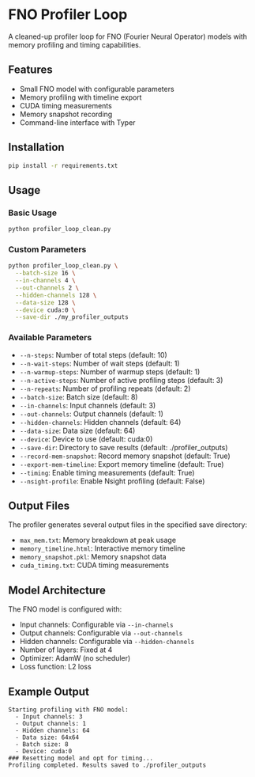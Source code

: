 # FNO Profiler Loop

A cleaned-up profiler loop for FNO (Fourier Neural Operator) models with memory profiling and timing capabilities.

## Features

- Small FNO model with configurable parameters
- Memory profiling with timeline export
- CUDA timing measurements
- Memory snapshot recording
- Command-line interface with Typer

## Installation

```bash
pip install -r requirements.txt
```

## Usage

### Basic Usage

```bash
python profiler_loop_clean.py
```

### Custom Parameters

```bash
python profiler_loop_clean.py \
  --batch-size 16 \
  --in-channels 4 \
  --out-channels 2 \
  --hidden-channels 128 \
  --data-size 128 \
  --device cuda:0 \
  --save-dir ./my_profiler_outputs
```

### Available Parameters

- `--n-steps`: Number of total steps (default: 10)
- `--n-wait-steps`: Number of wait steps (default: 1)
- `--n-warmup-steps`: Number of warmup steps (default: 1)
- `--n-active-steps`: Number of active profiling steps (default: 3)
- `--n-repeats`: Number of profiling repeats (default: 2)
- `--batch-size`: Batch size (default: 8)
- `--in-channels`: Input channels (default: 3)
- `--out-channels`: Output channels (default: 1)
- `--hidden-channels`: Hidden channels (default: 64)
- `--data-size`: Data size (default: 64)
- `--device`: Device to use (default: cuda:0)
- `--save-dir`: Directory to save results (default: ./profiler_outputs)
- `--record-mem-snapshot`: Record memory snapshot (default: True)
- `--export-mem-timeline`: Export memory timeline (default: True)
- `--timing`: Enable timing measurements (default: True)
- `--nsight-profile`: Enable Nsight profiling (default: False)

## Output Files

The profiler generates several output files in the specified save directory:

- `max_mem.txt`: Memory breakdown at peak usage
- `memory_timeline.html`: Interactive memory timeline
- `memory_snapshot.pkl`: Memory snapshot data
- `cuda_timing.txt`: CUDA timing measurements

## Model Architecture

The FNO model is configured with:
- Input channels: Configurable via `--in-channels`
- Output channels: Configurable via `--out-channels`
- Hidden channels: Configurable via `--hidden-channels`
- Number of layers: Fixed at 4
- Optimizer: AdamW (no scheduler)
- Loss function: L2 loss

## Example Output

```
Starting profiling with FNO model:
  - Input channels: 3
  - Output channels: 1
  - Hidden channels: 64
  - Data size: 64x64
  - Batch size: 8
  - Device: cuda:0
### Resetting model and opt for timing...
Profiling completed. Results saved to ./profiler_outputs
``` 